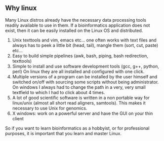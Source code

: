 ## Why linux
Many Linux distros already have the necessary data processing tools readily available to use in them. If a bioinformatics application does not exist, then it can be easily installed on the Linux OS and distributed.

1. Unix texttools and vim, emacs etc... one often works with text files and always has to peek a little bit (head, tail), mangle them (sort, cut, paste) etc...
2. Easy to build simple pipelines (awk, bash, piping, bash redirection, texttools)
3. Simple to install and use software development tools (gcc, g++, python, perl) On linux they are all installed and configured with one click.
4. Multiple versions of a program can be installed by the user himself and switched on/off with sourcing some scripts without being administrator. On windows I always had to change the path in a very, very small textfield to which I had to click about 4 times.
5. A lot of good scientific software is written in a non portable way for linux/unix (almost all short read aligners, samtools). This makes it necessary to use Unix for genomics.
6. X windows: work on a powerful server and have the GUI on your thin client

So if you want to learn bioinformatics as a hobbyist, or for professional purposes, it is important that you learn and master Linux.
